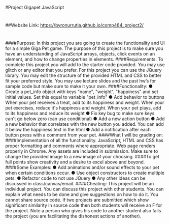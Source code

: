 #Project Gigapet JavaScript
#
##Website Link: https://byronurrutia.github.io/comp484_project2/
#
####Purpose:  In this project you are going to create the functionality and UI for a simple Giga Pet game. The purpose of this project is to make sure you have an understanding of JavaScript arrays, objects, click events on an element, and how to change properties in elements.
####Requirements: To complete this project you will add to the starter code provided. You may use glitch or any editor that you prefer. For this project you can use the JQuery library. You may edit the structure of the provided HTML and CSS to better fit your preferred style. You may use lecture slides and the past hw’s for sample code but make sure to make it your own.
####Functionality:
● Create a pet_info object with keys "name", "weight", "happiness" and set initial values. Set this equal to variable "pet_info"
● Add behavior to buttons When your pet receives a treat, add to its happiness and weight. When your pet exercises, reduce it's happiness and weight. When your pet plays, add to its happiness and reduce its weight
● Fix key bug to make sure keys can't go below zero (can use conditional)
● Add a new action button
● Add a new behavior that correlates with the new button you added. You can add it below the happiness text in the html
● Add a notification after each button press with a comment from your pet.
####What I will be grading on:
####Implementation of all the functionality. JavaScript, HTML and CSS has proper formatting and comments where appropriate. Web page renders properly in Chrome. Any assets are included in submission. Make sure to change the provided image to a new image of your choosing.
####To get full points show creativity and a desire to excel above and beyond.
####Some Examples:
● Add animations and/or sound effects to your pet when certain conditions occur.
● Use object constructors to create multiple pets.
● Refactor code to not use JQuery
● Any other ideas can be discussed in class/canvas/email.
####Cheating: This project will be an individual project. You can discuss this project with other students. You can explain what needs to be done and give suggestions on how to do it. You cannot share source code. If two projects are submitted which show significant similarity in source code then both students will receive an F for the project. Note a person who gives his code to another student also fails the project (you are facilitating the dishonest actions of another).
